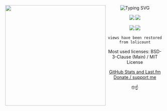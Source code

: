 <a href="https://www.youtube.com/watch?v=bn7uMwXYU9U" target="_blank" rel="noreferrer noopener">
<img align="left" width="320" height="320" src="https://wallpapers.com/images/hd/cute-anime-girl-pfp-onnanoko-strawberries-and-hearts-ur1xrjbm1ipqr3wu.jpg">
</a>

<div align="right">
<div align="center">
<!-- <a href="https://git.io/typing-svg"> -->
<img src="https://readme-typing-svg.demolab.com?font=Roboto+Mono&weight=600&duration=2000&pause=1500&color=FFFFFF&background=1e242a&center=true&vCenter=true&random=false&width=420&lines=Welcome!+%F0%9F%92%9C;I+am+Lucas%2C+aka.+lucmsilva...;Nice+to+meet+you!;I+am+a+hobbyist+developer.;Check+out+my+website!;https%3A%2F%2Fwww.lucmsilva.com" alt="Typing SVG" /></a>

[![](https://img.shields.io/youtube/channel/subscribers/UCTRoy3MnTQAT0aT84KbUZ4Q?style=for-the-badge&logo=youtube)](https://www.youtube.com/channel/UCTRoy3MnTQAT0aT84KbUZ4Q?sub_confirmation=1)
[![](https://img.shields.io/youtube/channel/views/UCTRoy3MnTQAT0aT84KbUZ4Q?style=for-the-badge&logo=youtube)](https://www.youtube.com/channel/UCTRoy3MnTQAT0aT84KbUZ4Q/videos)

[![](https://img.shields.io/github/followers/lucmsilva651?style=for-the-badge&logo=github)](https://github.com/lucmsilva651/)
[![](https://komarev.com/ghpvc/?username=lucmsilva651&style=for-the-badge&abbreviated=true&base=3188)](https://github.com/lucmsilva651/) <!-- ignore that base=3188 bcs i migrated from lolicount -->

``views have been restored from lolicount``

Most used licenses: BSD-3-Clause (Main) / MIT License

[GitHub Stats and Last.fm](STATS.md)\
[Donate / support me](https://www.lucmsilva.com/#donate)

🤓☝️
</div>
</div>
